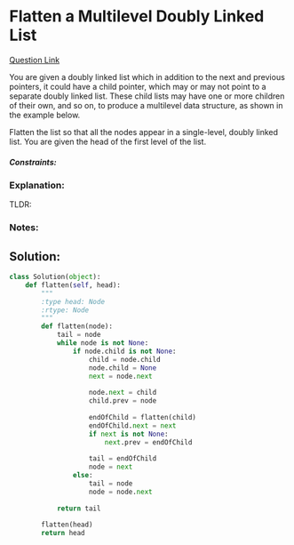 # Flatten a Multilevel Doubly Linked List  

[Question Link](https://leetcode.com/problems/flatten-a-multilevel-doubly-linked-list/)  

You are given a doubly linked list which in addition to the next and previous pointers, it could have a child pointer, which may or may not point to a separate doubly linked list. These child lists may have one or more children of their own, and so on, to produce a multilevel data structure, as shown in the example below.  

Flatten the list so that all the nodes appear in a single-level, doubly linked list. You are given the head of the first level of the list.  

##### Constraints:

### Explanation:
TLDR: 

### Notes:


## Solution:
```Python
class Solution(object):
    def flatten(self, head):
        """
        :type head: Node
        :rtype: Node
        """
        def flatten(node):
            tail = node
            while node is not None:
                if node.child is not None:
                    child = node.child
                    node.child = None
                    next = node.next
                    
                    node.next = child
                    child.prev = node
                    
                    endOfChild = flatten(child)
                    endOfChild.next = next
                    if next is not None:
                        next.prev = endOfChild
                    
                    tail = endOfChild
                    node = next
                else:
                    tail = node
                    node = node.next
                
            return tail
        
        flatten(head)
        return head
```